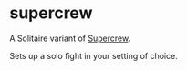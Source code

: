 # supercrew

A Solitaire variant of [Supercrew](https://drive.google.com/file/d/1bakmpnNcVoGj1Bcrlrw17wmALw_k1PvH/view).

Sets up a solo fight in your setting of choice.
